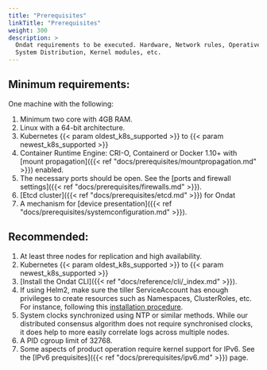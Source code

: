 ```yaml
---
title: "Prerequisites"
linkTitle: "Prerequisites"
weight: 300
description: >
  Ondat requirements to be executed. Hardware, Network rules, Operative
  System Distribution, Kernel modules, etc.
---
```


## Minimum requirements:

One machine with the following:

1. Minimum two core with 4GB RAM.
1. Linux with a 64-bit architecture.
1. Kubernetes {{< param oldest_k8s_supported >}} to {{< param newest_k8s_supported >}}
1. Container Runtime Engine: CRI-O, Containerd or Docker 1.10+ with [mount propagation]({{< ref "docs/prerequisites/mountpropagation.md" >}}) enabled.
1. The necessary ports should be open. See the [ports and firewall settings]({{< ref "docs/prerequisites/firewalls.md" >}}).
1. [Etcd cluster]({{< ref "docs/prerequisites/etcd.md" >}}) for Ondat
1. A mechanism for [device presentation]({{< ref "docs/prerequisites/systemconfiguration.md" >}}).

## Recommended:

1. At least three nodes for replication and high availability.
1. Kubernetes {{< param oldest_k8s_supported >}} to {{< param newest_k8s_supported >}}
1. [Install the Ondat CLI]({{< ref "docs/reference/cli/_index.md" >}}).
1. If using Helm2, make sure the tiller ServiceAccount has enough privileges to
   create resources such as Namespaces, ClusterRoles, etc. For instance, following this [installation
   procedure](https://v2.helm.sh/docs/using_helm/#role-based-access-control).
1. System clocks synchronized using NTP or similar methods. While our
   distributed consensus algorithm does not require synchronised clocks, it
   does help to more easily correlate logs across multiple nodes.
1. A PID cgroup limit of 32768.
1. Some aspects of product operation require kernel support for IPv6. See the
   [IPv6 prequisites]({{< ref "docs/prerequisites/ipv6.md" >}}) page.
